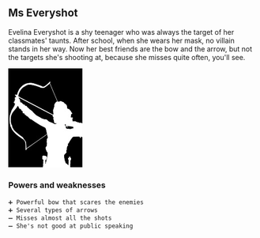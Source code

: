 ## Ms Everyshot

Evelina Everyshot is a shy teenager who was always the target of her classmates' taunts. After school, when she wears her mask, no villain stands in her way. 
Now her best friends are the bow and the arrow, but not the targets she's shooting at, because she misses quite often, you'll see.

![Ms Everyshot](/Images/msEveryshot.jpg)

### Powers and weaknesses

    ➕ Powerful bow that scares the enemies
    ➕ Several types of arrows
    ➖ Misses almost all the shots 
    ➖ She's not good at public speaking 
